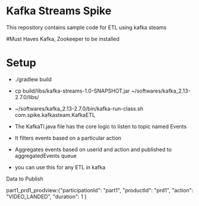 # Kafka Streams Spike

This repository contains sample code for ETL using kafka steams

#Must Haves
Kafka, Zookeeper to be installed


# Setup

* ./gradlew build
* cp build/libs/kafka-streams-1.0-SNAPSHOT.jar ~/softwares/kafka_2.13-2.7.0/libs/
* ~/softwares/kafka_2.13-2.7.0/bin/kafka-run-class.sh com.spike.kafkasteam.KafkaETL



* The KafkaTl.java file has the core logic to listen to topic named Events
* It filters events based on a particular action
* Aggregates events based on userid and action and published to aggregatedEvents queue
* you can use this for any ETL in kafka

Data to Publish

part1_prd1_prodview:{"participationId": "part1", "productId": "prd1", "action": "VIDEO_LANDED", "duration": 1 }

